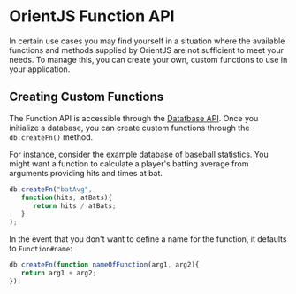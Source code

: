 
# OrientJS Function API

In certain use cases you may find yourself in a situation where the available functions and methods supplied by OrientJS are not sufficient to meet your needs.  To manage this, you can create your own, custom functions to use in your application.


## Creating Custom Functions

The Function API is accessible through the [Datatbase API](OrientJS-Database.md).  Once you initialize a database, you can create custom functions through the `db.createFn()` method.

For instance, consider the example database of baseball statistics.  You might want a function to calculate a player's batting average from arguments providing hits and times at bat.

```js
db.createFn("batAvg",
   function(hits, atBats){
      return hits / atBats;
   }
);
```

In the event that you don't want to define a name for the function, it defaults to `Function#name`:

```js
db.createFn(function nameOfFunction(arg1, arg2){
   return arg1 + arg2;
});
```
